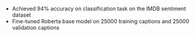 - Achieved 94% accuracy on classification task on the IMDB sentiment  dataset
- Fine-tuned Roberta base model on 25000 training captions and 25000 validation captions
